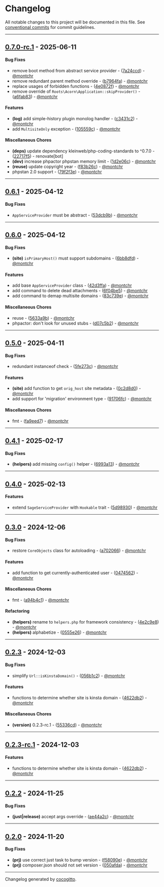 # Changelog
All notable changes to this project will be documented in this file. See [conventional commits](https://www.conventionalcommits.org/) for commit guidelines.

- - -
## [0.7.0-rc.1](https://github.com/kleinweb/lib/compare/22717f5569ba247554b3822dc7b89d3437992008..0.7.0-rc.1) - 2025-06-11
#### Bug Fixes
- remove boot method from abstract service provider - ([7a24ccd](https://github.com/kleinweb/lib/commit/7a24ccd48b467ad98a1556e77ea41c0f307814d6)) - [@montchr](https://github.com/montchr)
- remove redundant parent method override - ([b7964fa](https://github.com/kleinweb/lib/commit/b7964fafc10f57fdebe275b7bb0da45ada5c9bd5)) - [@montchr](https://github.com/montchr)
- replace usages of forbidden functions - ([4e0872f](https://github.com/kleinweb/lib/commit/4e0872ff37f2ce6ffed9f65f6d9e442f8506fa68)) - [@montchr](https://github.com/montchr)
- remove override of `Roots\Acorn\Application::skipProvider()` - ([a6fab83](https://github.com/kleinweb/lib/commit/a6fab8338bae016093e594645d42eb583c659d28)) - [@montchr](https://github.com/montchr)
#### Features
- **(log)** add simple-history plugin monolog handler - ([c3431c2](https://github.com/kleinweb/lib/commit/c3431c2c7d2b47d7b15840bf9d65ab87e4121f2d)) - [@montchr](https://github.com/montchr)
- add `MultisiteOnly` exception - ([105559c](https://github.com/kleinweb/lib/commit/105559c068e8e6f12b10c2d7c3518c5779fd2fbf)) - [@montchr](https://github.com/montchr)
#### Miscellaneous Chores
- **(deps)** update dependency kleinweb/php-coding-standards to ^0.7.0 - ([22717f5](https://github.com/kleinweb/lib/commit/22717f5569ba247554b3822dc7b89d3437992008)) - renovate[bot]
- **(dev)** increase phpactor phpstan memory limit - ([1d2e06c](https://github.com/kleinweb/lib/commit/1d2e06c9e1a0fc8068c325265de8a294302e106f)) - [@montchr](https://github.com/montchr)
- **(reuse)** update copyright year - ([f83b26c](https://github.com/kleinweb/lib/commit/f83b26c3544c9ebc84970a1ecae4fe61f8ebceef)) - [@montchr](https://github.com/montchr)
- phpstan 2.0 support - ([79f2f3e](https://github.com/kleinweb/lib/commit/79f2f3eb3db828df415a4f4aad6494d81707e1e5)) - [@montchr](https://github.com/montchr)

- - -

## [0.6.1](https://github.com/kleinweb/lib/compare/53dcb9b726b1af9f6a409e77c676cb2f2742fadd..0.6.1) - 2025-04-12
#### Bug Fixes
- `AppServiceProvider` must be abstract - ([53dcb9b](https://github.com/kleinweb/lib/commit/53dcb9b726b1af9f6a409e77c676cb2f2742fadd)) - [@montchr](https://github.com/montchr)

- - -

## [0.6.0](https://github.com/kleinweb/lib/compare/83c739e1154d11e42b896fb7dabe7fc5f8966c70..0.6.0) - 2025-04-12
#### Bug Fixes
- **(site)** `isPrimaryHost()` must support subdomains - ([6bb8dfd](https://github.com/kleinweb/lib/commit/6bb8dfda508275d0936f5b83f80f20cde88415a1)) - [@montchr](https://github.com/montchr)
#### Features
- add base `AppServiceProvider` class - ([42d3ffa](https://github.com/kleinweb/lib/commit/42d3ffacc124a474a6df93b85b756edb4df463a9)) - [@montchr](https://github.com/montchr)
- add command to delete dead attachments - ([6f04be5](https://github.com/kleinweb/lib/commit/6f04be58c06a688944979c81d14f471a1f83d437)) - [@montchr](https://github.com/montchr)
- add command to demap multisite domains - ([83c739e](https://github.com/kleinweb/lib/commit/83c739e1154d11e42b896fb7dabe7fc5f8966c70)) - [@montchr](https://github.com/montchr)
#### Miscellaneous Chores
- reuse - ([5633a9b](https://github.com/kleinweb/lib/commit/5633a9bcbf76cb1a9acf69bdbad02e86f21a577a)) - [@montchr](https://github.com/montchr)
- phpactor: don't look for unused stubs - ([d07c5b2](https://github.com/kleinweb/lib/commit/d07c5b29896691d2ab1e057d29c74f443b2d18a5)) - [@montchr](https://github.com/montchr)

- - -

## [0.5.0](https://github.com/kleinweb/lib/compare/91706fcbb601883d49b09ede10288b8d847a3212..0.5.0) - 2025-04-11
#### Bug Fixes
- redundant instanceof check - ([5fe273c](https://github.com/kleinweb/lib/commit/5fe273cfe2bc1b9bdb7958fe3e547c18045f3ce4)) - [@montchr](https://github.com/montchr)
#### Features
- **(site)** add function to get `orig_host` site metadata - ([0c2d8d0](https://github.com/kleinweb/lib/commit/0c2d8d0215222ad375d1295b93378a65c908d716)) - [@montchr](https://github.com/montchr)
- add support for 'migration' environment type - ([91706fc](https://github.com/kleinweb/lib/commit/91706fcbb601883d49b09ede10288b8d847a3212)) - [@montchr](https://github.com/montchr)
#### Miscellaneous Chores
- fmt - ([fa9eed7](https://github.com/kleinweb/lib/commit/fa9eed719d1a84fa8fefbb199b627d17a59c8a3d)) - [@montchr](https://github.com/montchr)

- - -

## [0.4.1](https://github.com/kleinweb/lib/compare/6993a1381afdb979cacc939379c2902648d3ff60..0.4.1) - 2025-02-17
#### Bug Fixes
- **(helpers)** add missing `config()` helper - ([6993a13](https://github.com/kleinweb/lib/commit/6993a1381afdb979cacc939379c2902648d3ff60)) - [@montchr](https://github.com/montchr)

- - -

## [0.4.0](https://github.com/kleinweb/lib/compare/5d98930220ece9029f246de1727afb733ee40853..0.4.0) - 2025-02-13
#### Features
- extend `SageServiceProvider` with `Hookable` trait - ([5d98930](https://github.com/kleinweb/lib/commit/5d98930220ece9029f246de1727afb733ee40853)) - [@montchr](https://github.com/montchr)

- - -

## [0.3.0](https://github.com/kleinweb/lib/compare/0555e26ca29d5f6b30700ca7bbdc0f24a716a9d7..0.3.0) - 2024-12-06
#### Bug Fixes
- restore `CoreObjects` class for autoloading - ([a702066](https://github.com/kleinweb/lib/commit/a702066d4935679fc5afb5647f77576e03cea336)) - [@montchr](https://github.com/montchr)
#### Features
- add function to get currently-authenticated user - ([0474562](https://github.com/kleinweb/lib/commit/047456200614224133dc1ef69f986a684f2ec787)) - [@montchr](https://github.com/montchr)
#### Miscellaneous Chores
- fmt - ([a94b4c1](https://github.com/kleinweb/lib/commit/a94b4c199a32c5757ec27981fb90fd1e952bc3ed)) - [@montchr](https://github.com/montchr)
#### Refactoring
- **(helpers)** rename to `helpers.php` for framework consistency - ([4e2c9e8](https://github.com/kleinweb/lib/commit/4e2c9e810b1b89e8e70f8492e09c90682874aca2)) - [@montchr](https://github.com/montchr)
- **(helpers)** alphabetize - ([0555e26](https://github.com/kleinweb/lib/commit/0555e26ca29d5f6b30700ca7bbdc0f24a716a9d7)) - [@montchr](https://github.com/montchr)

- - -

## [0.2.3](https://github.com/kleinweb/lib/compare/4622db2a646e308185f7b32f7b2353c8f81fbe5c..0.2.3) - 2024-12-03
#### Bug Fixes
- simplify `Url::isKinstaDomain()` - ([056b1c2](https://github.com/kleinweb/lib/commit/056b1c2d511da689d4ddba20bbb3c99e2359e3a3)) - [@montchr](https://github.com/montchr)
#### Features
- functions to determine whether site is kinsta domain - ([4622db2](https://github.com/kleinweb/lib/commit/4622db2a646e308185f7b32f7b2353c8f81fbe5c)) - [@montchr](https://github.com/montchr)
#### Miscellaneous Chores
- **(version)** 0.2.3-rc.1 - ([55336cd](https://github.com/kleinweb/lib/commit/55336cdfa623b40de4279ecbc5185bd33e891ccd)) - [@montchr](https://github.com/montchr)

- - -

## [0.2.3-rc.1](https://github.com/kleinweb/lib/compare/4622db2a646e308185f7b32f7b2353c8f81fbe5c..0.2.3-rc.1) - 2024-12-03
#### Features
- functions to determine whether site is kinsta domain - ([4622db2](https://github.com/kleinweb/lib/commit/4622db2a646e308185f7b32f7b2353c8f81fbe5c)) - [@montchr](https://github.com/montchr)

- - -

## [0.2.2](https://github.com/kleinweb/lib/compare/ae44a2cfbf3ee823126877de071ec7fa404d32ad..0.2.2) - 2024-11-25
#### Bug Fixes
- **(just|release)** accept args override - ([ae44a2c](https://github.com/kleinweb/lib/commit/ae44a2cfbf3ee823126877de071ec7fa404d32ad)) - [@montchr](https://github.com/montchr)

- - -

## [0.2.0](https://github.com/kleinweb/lib/compare/050afda6cb37efe78c9d9cd1a7a24fd297caa4d1..0.2.0) - 2024-11-20
#### Bug Fixes
- **(prj)** use correct just task to bump version - ([f58090e](https://github.com/kleinweb/lib/commit/f58090ea3823b1d3a5dfa1538197838562812de4)) - [@montchr](https://github.com/montchr)
- **(prj)** composer.json should not set version - ([050afda](https://github.com/kleinweb/lib/commit/050afda6cb37efe78c9d9cd1a7a24fd297caa4d1)) - [@montchr](https://github.com/montchr)

- - -

Changelog generated by [cocogitto](https://github.com/cocogitto/cocogitto).